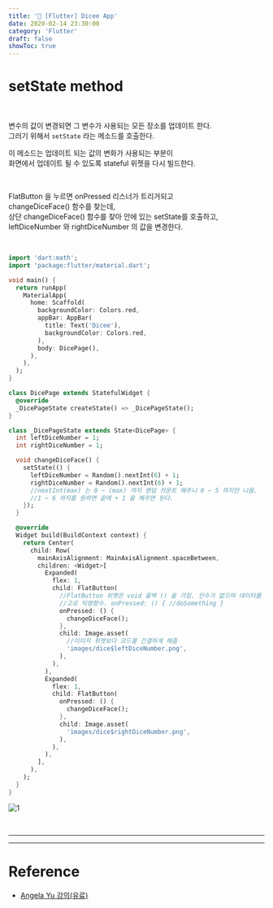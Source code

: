 ```yaml
---
title: '💎 [Flutter] Dicee App'
date: 2020-02-14 23:30:00
category: 'Flutter'
draft: false 
showToc: true
---
```



# setState method

<br/>

변수의 값이 변경되면 그 변수가 사용되는 모든 장소를 업데이트 한다.  
그러기 위해서 ``setState`` 라는 메소드를 호출한다.  

이 메소드는 업데이트 되는 값의 변화가 사용되는 부분이  
화면에서 업데이트 될 수 있도록 stateful 위젯을 다시 빌드한다.  

<br/>

FlatButton 을 누르면 onPressed 리스너가 트리거되고  
changeDiceFace() 함수를 찾는데,  
상단 changeDiceFace() 함수를 찾아 안에 있는 setState를 호출하고,   
leftDiceNumber 와 rightDiceNumber 의 값을 변경한다.

<br/>

```dart
import 'dart:math';
import 'package:flutter/material.dart';

void main() {
  return runApp(
    MaterialApp(
      home: Scaffold(
        backgroundColor: Colors.red,
        appBar: AppBar(
          title: Text('Dicee'),
          backgroundColor: Colors.red,
        ),
        body: DicePage(),
      ),
    ),
  );
}

class DicePage extends StatefulWidget {
  @override
  _DicePageState createState() => _DicePageState();
}

class _DicePageState extends State<DicePage> {
  int leftDiceNumber = 1;
  int rightDiceNumber = 1;

  void changeDiceFace() {
    setState(() {
      leftDiceNumber = Random().nextInt(6) + 1;
      rightDiceNumber = Random().nextInt(6) + 1;
      //nextInt(max) 는 0 ~ (max) 까지 랜덤 카운트 해주니 0 ~ 5 까지만 나옴.
      //1 ~ 6 까지를 원하면 끝에 + 1 을 해주면 된다.
    });
  }

  @override
  Widget build(BuildContext context) {
    return Center(
      child: Row(
        mainAxisAlignment: MainAxisAlignment.spaceBetween,
        children: <Widget>[
          Expanded(
            flex: 1,
            child: FlatButton(
              //FlatButton 위젯은 void 콜백 () 을 가짐. 인수가 없으며 데이터를 반환안함.
              //고로 익명함수. onPressed: () { //doSomething }
              onPressed: () {
                changeDiceFace();
              },
              child: Image.asset(
                //이미지 위젯보다 코드를 간결하게 해줌
                'images/dice$leftDiceNumber.png',
              ),
            ),
          ),
          Expanded(
            flex: 1,
            child: FlatButton(
              onPressed: () {
                changeDiceFace();
              },
              child: Image.asset(
                'images/dice$rightDiceNumber.png',
              ),
            ),
          ),
        ],
      ),
    );
  }
}

```

![1](https://user-images.githubusercontent.com/55340876/74589259-1eed7500-5047-11ea-9708-bbb648aa3a45.gif)



<br/>


---
---


# Reference  
- [Angela Yu 강의(유료)](https://www.udemy.com/course/flutter-bootcamp-with-dart/)
